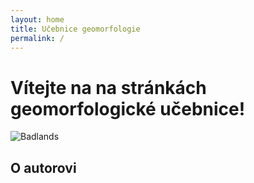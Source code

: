 ```yaml
---
layout: home
title: Učebnice geomorfologie
permalink: /
---
```


# Vítejte na na stránkách geomorfologické učebnice!

![Badlands](/assests/badlands.JPG)




## O autorovi